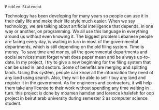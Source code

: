                                                                               Problem Statement
Technology has been developing for many years so people can use it in their daily life and make their life style much easier. 
When we say technology, we are talking about artificial intelligence that depends, in one way or another, on programming.
We all use this language in everything around us without even knowing it.
The biggest problem Lebanese people are facing every day, is waiting in turn in most of the governmental departments, which is still depending on the old filing system.
Time is money. To save time and money, all the governmental departments and social services must forget what does paper mean and be always up-to-date. 
In my project, I try to give a new beginning for the filing system that can be used in land sectors. Some of benefits are merging and splitting lands. 
Using this system, people can know all the information they need of any land using search.
Also, they will be able to sell / buy any land and register it in the government. As for engineers and contractors, it will help them take any license to their work without spending any time waiting in turn.
this project is done by moamen hamdan and lorence khalefeh for oop project in beirut arab university during semester 2 as computer science student.
